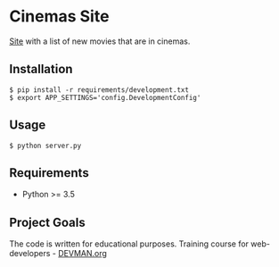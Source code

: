 # Cinemas Site

[Site](https://new-films.herokuapp.com/) with a list of new movies that are in cinemas.

## Installation

```
$ pip install -r requirements/development.txt
$ export APP_SETTINGS='config.DevelopmentConfig'
```

## Usage

```
$ python server.py
```

## Requirements

- Python >= 3.5

## Project Goals

The code is written for educational purposes. Training course for web-developers - [DEVMAN.org](https://devman.org)
